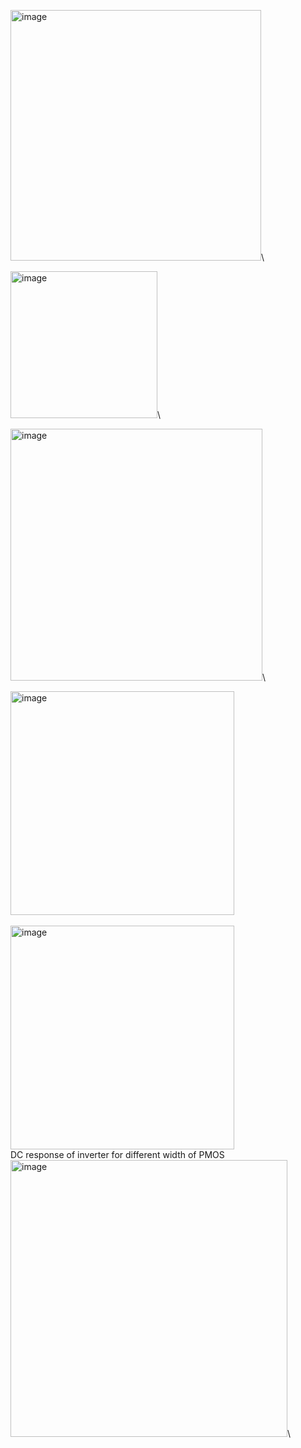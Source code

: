 <img width="401" alt="image" src="https://github.com/user-attachments/assets/f381cfc9-76be-4bc8-81c0-4672bcff86e7" />\

<img width="235" alt="image" src="https://github.com/user-attachments/assets/260effc5-d652-4644-ba55-fe8e46f88fea" />\

<img width="403" alt="image" src="https://github.com/user-attachments/assets/79dbd7f8-a97d-40e5-aa5f-a7bb64290465" />\

<img width="358" alt="image" src="https://github.com/user-attachments/assets/7f0d877d-722b-4a65-99c1-07bd30f33fb8" />\
\
<img width="358" alt="image" src="https://github.com/user-attachments/assets/aeaec426-a176-4781-9f06-f82fa96ab785" />\
DC response of inverter for different width of PMOS<img width="443" alt="image" src="https://github.com/user-attachments/assets/fcb0d210-b22d-459d-84a5-da98a9c28e3f" />\



